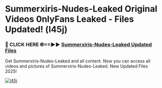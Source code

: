 # Summerxiris-Nudes-Leaked Original Videos 0nlyFans Leaked - Files Updated! (l45j)

<h3>🔴 CLICK HERE 🌐==►► <a href="https://tinyurl.com/52m3yx9h" rel="nofollow">Summerxiris-Nudes-Leaked Updated Files</a></h3>

Get Summerxiris-Nudes-Leaked and all content. Now you can access all videos and pictures of Summerxiris-Nudes-Leaked. New Updated Files 2025!

[![l45j](https://i.imgur.com/TnHtlc8.gif)](https://tinyurl.com/52m3yx9h)
